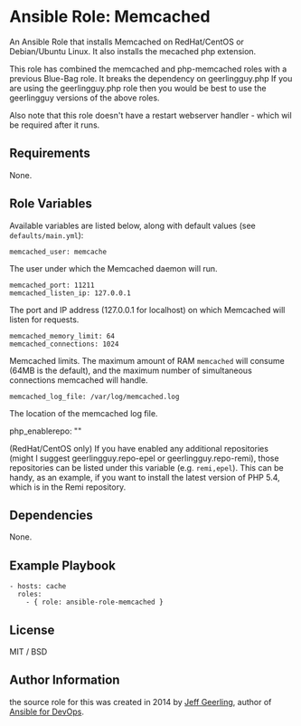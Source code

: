 # Ansible Role: Memcached


An Ansible Role that installs Memcached on RedHat/CentOS or Debian/Ubuntu Linux. It also installs the mecached php extension.

This role has combined the memcached and php-memcached roles with a previous Blue-Bag role. It breaks the dependency on geerlingguy.php
If you are using the geerlingguy.php role then you would be best to use the geerlingguy versions of the above roles.

Also note that this role doesn't have a restart webserver handler - which wil be required after it runs.

## Requirements

None.

## Role Variables

Available variables are listed below, along with default values (see `defaults/main.yml`):

    memcached_user: memcache

The user under which the Memcached daemon will run.

    memcached_port: 11211
    memcached_listen_ip: 127.0.0.1

The port and IP address (127.0.0.1 for localhost) on which Memcached will listen for requests.

    memcached_memory_limit: 64
    memcached_connections: 1024

Memcached limits. The maximum amount of RAM `memcached` will consume (64MB is the default), and the maximum number of simultaneous connections memcached will handle.

    memcached_log_file: /var/log/memcached.log

The location of the memcached log file.

php_enablerepo: ""

(RedHat/CentOS only) If you have enabled any additional repositories (might I suggest geerlingguy.repo-epel or geerlingguy.repo-remi), those repositories can be listed under this variable (e.g. `remi,epel`). This can be handy, as an example, if you want to install the latest version of PHP 5.4, which is in the Remi repository.

## Dependencies

None.

## Example Playbook

    - hosts: cache
      roles:
        - { role: ansible-role-memcached }

## License

MIT / BSD

## Author Information

the source role for this was created in 2014 by [Jeff Geerling](http://jeffgeerling.com/), author of [Ansible for DevOps](http://ansiblefordevops.com/).
